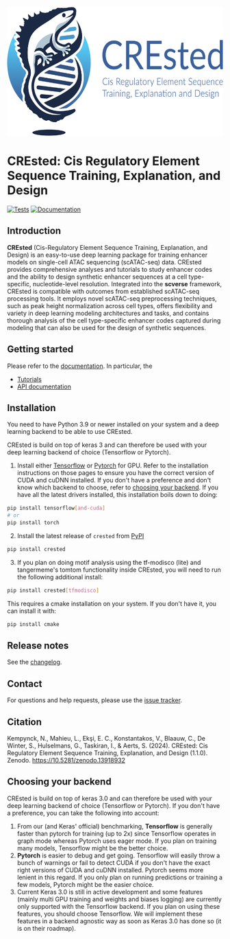 <div align="center">
   <img src="https://raw.githubusercontent.com/aertslab/CREsted/main/docs/_static/img/crested_banner.png",
   height=300>
</div>

# CREsted: Cis Regulatory Element Sequence Training, Explanation, and Design

[![Tests][badge-tests]][link-tests]
[![Documentation][badge-docs]][link-docs]

[badge-tests]: https://img.shields.io/github/actions/workflow/status/aertslab/CREsted/test.yaml?branch=main
[link-tests]: https://github.com/aertslab/CREsted/actions/workflows/test.yaml
[badge-docs]: https://img.shields.io/readthedocs/crested

## Introduction

**CREsted** (Cis-Regulatory Element Sequence Training, Explanation, and Design) is an easy-to-use deep learning package for training enhancer models on single-cell ATAC sequencing (scATAC-seq) data. CREsted provides comprehensive analyses and tutorials to study enhancer codes and the ability to design synthetic enhancer sequences at a cell type-specific, nucleotide-level resolution. Integrated into the **scverse** framework, CREsted is compatible with outcomes from established scATAC-seq processing tools. It employs novel scATAC-seq preprocessing techniques, such as peak height normalization across cell types, offers flexibility and variety in deep learning modeling architectures and tasks, and contains thorough analysis of the cell type-specific enhancer codes captured during modeling that can also be used for the design of synthetic sequences.

## Getting started

Please refer to the [documentation][link-docs]. In particular, the

-   [Tutorials][link-tutorials]
-   [API documentation][link-api]

## Installation

You need to have Python 3.9 or newer installed on your system and a deep learning backend to be able to use CREsted.

CREsted is build on top of keras 3 and can therefore be used with your deep learning backend of choice (Tensorflow or Pytorch).

1. Install either [Tensorflow](https://www.tensorflow.org/install) or [Pytorch](https://pytorch.org/get-started/locally/) for GPU.
   Refer to the installation instructions on those pages to ensure you have the correct version of CUDA and cuDNN installed.
   If you don't have a preference and don't know which backend to choose, refer to [choosing your backend](#choosing-your-backend).
   If you have all the latest drivers installed, this installation boils down to doing:

```bash
pip install tensorflow[and-cuda]
# or
pip install torch
```

2. Install the latest release of `crested` from [PyPI](https://pypi.org/project/CREsted/)

```bash
pip install crested
```

3. If you plan on doing motif analysis using the tf-modisco (lite) and tangermeme's tomtom functionality inside CREsted, you will need to run the following additional install:

```bash
pip install crested[tfmodisco]
```

This requires a cmake installation on your system. If you don't have it, you can install it with:

```bash
pip install cmake
```

## Release notes

See the [changelog][changelog].

## Contact

For questions and help requests, please use the [issue tracker][issue-tracker].

## Citation

Kempynck, N., Mahieu, L., Ekşi, E. C., Konstantakos, V., Blaauw, C., De Winter, S., Hulselmans, G., Taskiran, I., & Aerts, S. (2024). CREsted: Cis Regulatory Element Sequence Training, Explanation, and Design (1.1.0). Zenodo. https://10.5281/zenodo.13918932

## Choosing your backend

CREsted is build on top of keras 3.0 and can therefore be used with your deep learning backend of choice (Tensorflow or Pytorch). If you don't have a preference, you can take the following into account:

1. From our (and Keras' official) benchmarking, **Tensorflow** is generally faster than pytorch for training (up to 2x) since Tensorflow operates in graph mode whereas Pytorch uses eager mode. If you plan on training many models, Tensorflow might be the better choice.
2. **Pytorch** is easier to debug and get going. Tensorflow will easily throw a bunch of warnings or fail to detect CUDA if you don't have the exact right versions of CUDA and cuDNN installed. Pytorch seems more lenient in this regard. If you only plan on running predictions or training a few models, Pytorch might be the easier choice.
3. Current Keras 3.0 is still in active development and some features (mainly multi GPU training and weights and biases logging) are currently only supported with the Tensorflow backend. If you plan on using these features, you should choose Tensorflow. We will implement these features in a backend agnostic way as soon as Keras 3.0 has done so (it is on their roadmap).

[issue-tracker]: https://github.com/aertslab/CREsted/issues
[changelog]: https://crested.readthedocs.io/en/latest/changelog.html
[link-docs]: https://crested.readthedocs.io
[link-tutorials]: https://crested.readthedocs.io/en/latest/tutorials/index.html
[link-api]: https://crested.readthedocs.io/en/latest/api/index.html
